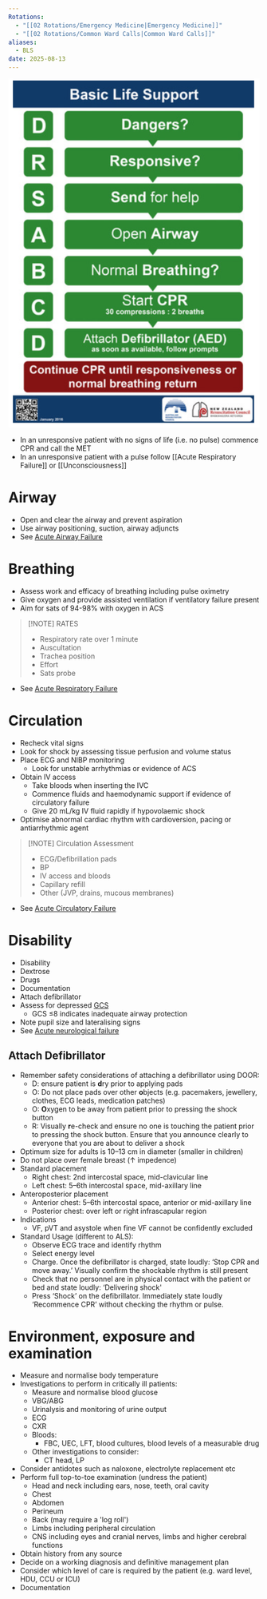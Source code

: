 ```yaml
---
Rotations:
  - "[[02 Rotations/Emergency Medicine|Emergency Medicine]]"
  - "[[02 Rotations/Common Ward Calls|Common Ward Calls]]"
aliases:
  - BLS
date: 2025-08-13
---
```

![](Attachments/Pasted%20image%2020241212215451.png)
- In an unresponsive patient with no signs of life (i.e. no pulse) commence CPR and call the MET
- In an unresponsive patient with a pulse follow [[Acute Respiratory Failure]] or [[Unconsciousness]]
# Airway
- Open and clear the airway and prevent aspiration
- Use airway positioning, suction, airway adjuncts
- See [Acute Airway Failure](01%20Disciplines/Clinical/Emergencies/Acute%20Airway%20Failure.md)
# Breathing
- Assess work and efficacy of breathing including pulse oximetry
- Give oxygen and provide assisted ventilation if ventilatory failure present
- Aim for sats of 94-98% with oxygen in ACS

> [!NOTE] RATES 
> - Respiratory rate over 1 minute
> - Auscultation
> - Trachea position
> - Effort
> - Sats probe

- See [Acute Respiratory Failure](01%20Disciplines/Respiratory/Emergencies/Acute%20Respiratory%20Failure.md)
# Circulation
- Recheck vital signs
- Look for shock by assessing tissue perfusion and volume status
- Place ECG and NIBP monitoring
	- Look for unstable arrhythmias or evidence of ACS
- Obtain IV access
	- Take bloods when inserting the IVC
	- Commence fluids and haemodynamic support if evidence of circulatory failure
	- Give 20 mL/kg IV fluid rapidly if hypovolaemic shock
- Optimise abnormal cardiac rhythm with cardioversion, pacing or antiarrhythmic agent

> [!NOTE] Circulation Assessment
> - ECG/Defibrillation pads
> - BP
> - IV access and bloods
> - Capillary refill
> - Other (JVP, drains, mucous membranes)

- See [Acute Circulatory Failure](01%20Disciplines/Clinical/Emergencies/Shock.md)
# Disability
- Disability
- Dextrose
- Drugs
- Documentation
- Attach defibrillator
- Assess for depressed [GCS](00%20Reference/Clinical/Glasgow%20Coma%20Scale.md)
	- GCS ≤8 indicates inadequate airway protection
- Note pupil size and lateralising signs
- See [Acute neurological failure](01%20Disciplines/Clinical/Emergencies/Unconsciousness.md)

## Attach Defibrillator
- Remember safety considerations of attaching a defibrillator using DOOR:
	- D: ensure patient is **d**ry prior to applying pads
	- O: Do not place pads over other **o**bjects (e.g. pacemakers, jewellery, clothes, ECG leads, medication patches)
	- O: **O**xygen to be away from patient prior to pressing the shock button
	- R: Visually **r**e-check and ensure no one is touching the patient prior to pressing the shock button. Ensure that you announce clearly to everyone that you are about to deliver a shock
- Optimum size for adults is 10–13 cm in diameter (smaller in children)
- Do not place over female breast (↑ impedence)
- Standard placement
	- Right chest: 2nd intercostal space, mid-clavicular line
	- Left chest: 5–6th intercostal space, mid-axillary line
- Anteroposterior placement
	- Anterior chest: 5–6th intercostal space, anterior or mid-axillary line
	- Posterior chest: over left or right infrascapular region
- Indications
	- VF, pVT and asystole when fine VF cannot be confidently excluded
- Standard Usage (different to ALS):
	- Observe ECG trace and identify rhythm
	- Select energy level
	-  Charge. Once the defibrillator is charged, state loudly: ‘Stop CPR and move away.’ Visually confirm the shockable rhythm is still present
	- Check that no personnel are in physical contact with the patient or bed and state loudly: ‘Delivering shock'
	- Press ‘Shock’ on the defibrillator. Immediately state loudly ‘Recommence CPR’ without checking the rhythm or pulse.
# Environment, exposure and examination
- Measure and normalise body temperature
- Investigations to perform in critically ill patients:
	- Measure and normalise blood glucose
	- VBG/ABG
	- Urinalysis and monitoring of urine output
	- ECG
	- CXR
	- Bloods:
		- FBC, UEC, LFT, blood cultures, blood levels of a measurable drug
	- Other investigations to consider:
		- CT head, LP
- Consider antidotes such as naloxone, electrolyte replacement etc
- Perform full top-to-toe examination (undress the patient)
	- Head and neck including ears, nose, teeth, oral cavity
	- Chest
	- Abdomen
	- Perineum
	- Back (may require a 'log roll')
	- Limbs including peripheral circulation
	- CNS including eyes and cranial nerves, limbs and higher cerebral functions
- Obtain history from any source
- Decide on a working diagnosis and definitive management plan
- Consider which level of care is required by the patient (e.g. ward level, HDU, CCU or ICU)
- Documentation